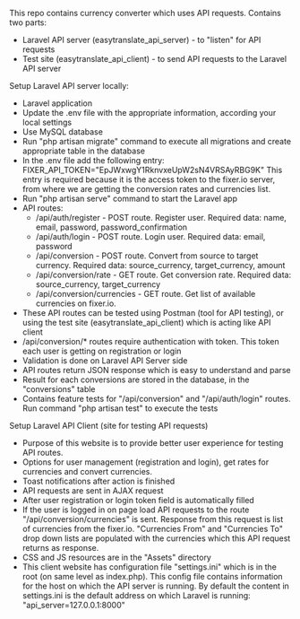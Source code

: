 This repo contains currency converter which uses API requests. Contains two parts:
- Laravel API server (easytranslate_api_server) - to "listen" for API requests
- Test site (easytranslate_api_client) - to send API requests to the Laravel API server

Setup Laravel API server locally:
- Laravel application
- Update the .env file with the appropriate information, according your local settings
- Use MySQL database
- Run "php artisan migrate" command to execute all migrations and create appropriate table in the database
- In the .env file add the following entry:
	FIXER_API_TOKEN="EpJWxwgY1RknvxeUpW2sN4VRSAyRBG9K"
	This entry is required because it is the access token to the fixer.io server, from where we are getting the conversion rates and currencies list.
- Run "php artisan serve" command to start the Laravel app	
- API routes:
	- /api/auth/register - POST route. Register user. Required data: name, email, password, password_confirmation
	- /api/auth/login - POST route. Login user. Required data: email, password
	- /api/conversion - POST route. Convert from source to target currency. Required data: source_currency, target_currency, amount
	- /api/conversion/rate - GET route. Get conversion rate. Required data: source_currency, target_currency
	- /api/conversion/currencies - GET route. Get list of available currencies on fixer.io.	
- These API routes can be tested using Postman (tool for API testing), or using the test site (easytranslate_api_client) which is acting like API client
- /api/conversion/* routes require authentication with token. This token each user is getting on registration or login
- Validation is done on Laravel API Server side
- API routes return JSON response which is easy to understand and parse
- Result for each conversions are stored in the database, in the "conversions" table
- Contains feature tests for "/api/conversion" and "/api/auth/login" routes. Run command "php artisan test" to execute the tests

Setup Laravel API Client (site for testing API requests)
- Purpose of this website is to provide better user experience for testing API routes.
- Options for user management (registration and login), get rates for currencies and convert currencies.
- Toast notifications after action is finished
- API requests are sent in AJAX request
- After user registration or login token field is automatically filled
- If the user is logged in on page load API requests to the route "/api/conversion/currencies" is sent. Response from this request is list of currencies from the fixer.io. 
  "Currencies From" and "Currencies To" drop down lists are populated with the currencies which this API request returns as response.
- CSS and JS resources are in the "Assets" directory
- This client website has configuration file "settings.ini" which is in the root (on same level as index.php). This config file contains information for the host on which the API server is running. 
  By default the content in settings.ini is the default address on which Laravel is running:
  "api_server=127.0.0.1:8000"
  